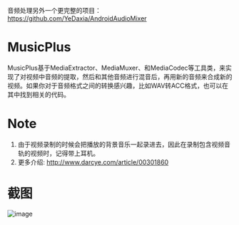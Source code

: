 音频处理另外一个更完整的项目：https://github.com/YeDaxia/AndroidAudioMixer

# MusicPlus
MusicPlus基于MediaExtractor、MediaMuxer、和MediaCodec等工具类，来实现了对视频中音频的提取，然后和其他音频进行混音后，再用新的音频来合成新的视频。如果你对于音频格式之间的转换感兴趣，比如WAV转ACC格式，也可以在其中找到相关的代码。

# Note
1. 由于视频录制的时候会把播放的背景音乐一起录进去，因此在录制包含视频音轨的视频时，记得带上耳机。
2. 更多介绍: http://www.darcye.com/article/00301860

# 截图
![image](https://github.com/YeDaxia/MusicPlus/blob/master/preview.png)
